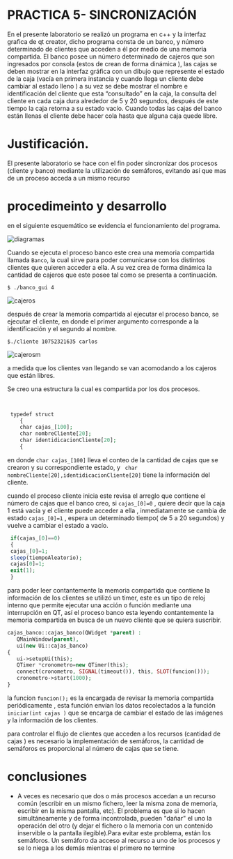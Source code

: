 # PRACTICA 5- SINCRONIZACIÓN  
En el presente laboratorio se realizó un programa  en c++ y  la interfaz grafica de qt creator, dicho programa consta de un banco, y número determinado de clientes que acceden a él por medio de una memoria compartida.  El banco posee  un número    determinado  de cajeros  que son ingresados por consola (estos de crean de forma dinámica ),  las cajas se deben mostrar en la interfaz gráfica  con un dibujo que represente el estado de la caja (vacía en primera instancia y cuando llega un cliente debe cambiar al estado lleno ) a su vez se debe mostrar  el nombre e identificación del cliente que esta “consultado” en la caja, la consulta del cliente en cada caja dura alrededor de 5 y 20 segundos,  después de este tiempo la caja retorna a su estado vacío. Cuando todas las cajas del banco están llenas el cliente debe hacer cola hasta que alguna caja quede libre.

# Justificación.

El presente laboratorio se hace con el fin poder sincronizar dos procesos (cliente y banco) mediante la utilización de semáforos, evitando así que mas de un proceso acceda a un mismo recurso 


# procedimeinto y desarrollo 

en el siguiente esquemático se evidencia el funcionamiento del programa. 

![diagramas](https://user-images.githubusercontent.com/48129411/58141060-8afd9280-7c07-11e9-9b9b-0f7ae7063eb6.png)

Cuando se ejecuta el proceso banco este crea  una memoria compartida llamada `Banco`, la cual sirve para poder comunicarse con los distintos clientes que quieren acceder a ella. A su vez crea de forma dinámica la cantidad de cajeros que este posee tal como se presenta a continuación.

<pre><code>$ ./banco_gui 4</code></pre>

![cajeros](https://user-images.githubusercontent.com/48129411/58126219-16f7c600-7bd8-11e9-8c98-3c156373044a.jpg)

después de crear la memoria compartida al ejecutar el  proceso banco,  se  ejecutar el cliente, en donde el primer argumento corresponde a la identificación y el segundo al nombre.

<pre><code>$./cliente 10752321635 carlos</code></pre>

  ![cajerosm](https://user-images.githubusercontent.com/48129411/58127906-106b4d80-7bdc-11e9-9dd5-50ddcbdd1bbe.jpg)
  
 a medida que los clientes van llegando se van acomodando a los cajeros que están libres.

Se creo una estructura la cual es compartida por los dos procesos.

```php

 
 typedef struct
    {
    char cajas_[100];
    char nombreCliente[20];
    char identidicacionCliente[20];
    {


```
 en donde `char cajas_[100]` lleva el conteo de la cantidad de cajas que se crearon y su correspondiente  estado, y ` char nombreCliente[20],identidicacionCliente[20]`  tiene la información del cliente.
 
cuando el proceso cliente  inicia este revisa el arreglo  que contiene el número de cajas que el banco creo, si  `cajas_[0]=0` , quiere decir que la caja 1 está vacía y el cliente puede acceder a ella , inmediatamente se   cambia de estado  `cajas_[0]=1` , espera un determinado tiempo( de 5 a 20 segundos)  y vuelve a cambiar el estado a  vacío.
 ```php
  if(cajas_[0]==0)
  {
  cajas_[0]=1;
  sleep(tiempoAleatorio);
  cajas[0]=1;
  exit(1);
  } 
  ```
 
 para poder leer contantemente la memoria compartida que contiene la información de los clientes se utilizó un timer, este es un tipo de reloj interno que permite ejecutar una acción o función mediante una interrupción en QT, así el proceso banco esta leyendo contantemente la memoria compartida en busca de un nuevo cliente que se quiera suscribir.
 ```php
 cajas_banco::cajas_banco(QWidget *parent) :
    QMainWindow(parent),
    ui(new Ui::cajas_banco)
{
    ui->setupUi(this);
    QTimer *cronometro=new QTimer(this);
    connect(cronometro, SIGNAL(timeout()), this, SLOT(funcion()));
    cronometro->start(1000);
}

```
la funcion `funcion();`  es la encargada de revisar la memoria compartida periódicamente ,  esta función envían los datos recolectados a la función `iniciar(int cajas )` que se encarga de cambiar  el estado de las imágenes y la información de los clientes.

para controlar el flujo de clientes que acceden a los recursos (cantidad de cajas ) es necesario  la implementación de semáforos, la cantidad de semáforos es proporcional  al número de cajas que se tiene.

# conclusiones 
- A veces es necesario que dos o más procesos accedan a un recurso común (escribir en un mismo fichero, leer la misma zona de memoria, escribir en la misma pantalla, etc). El problema es que si lo hacen simultáneamente y de forma incontrolada, pueden "dañar" el uno la operación del otro (y dejar el fichero o la memoria con un contenido inservible o la pantalla ilegible).Para evitar este problema, están los semáforos. Un semáforo da acceso al recurso a uno de los procesos y se lo niega a los demás mientras el primero no termine


 
